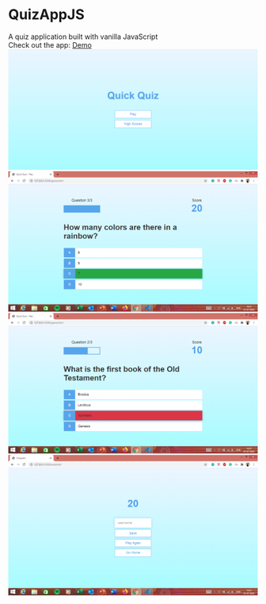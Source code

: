 # QuizAppJS
A quiz application built with vanilla JavaScript <br>
Check out the app: <a href="https://prantikc22.github.io/QuizAppJS/">Demo</a>
![Landing page](/screenshot/Landing.PNG)
![Correct Answer](/screenshot/right.png)
![Incorrect Answer](/screenshot/wrong.png)
![End page](/screenshot/end.png)

